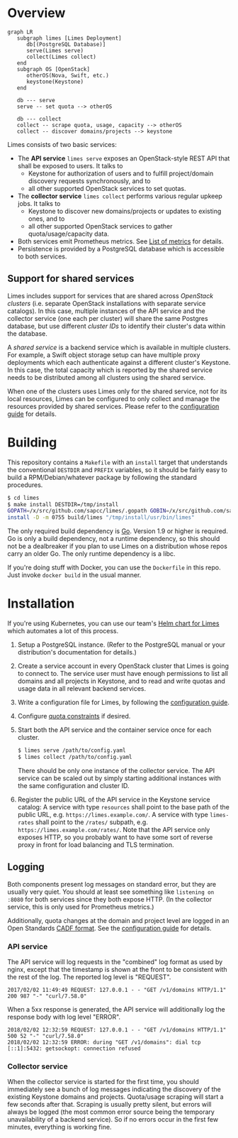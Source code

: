 # Overview

```mermaid
graph LR
   subgraph limes [Limes Deployment]
      db[(PostgreSQL Database)]
      serve(Limes serve)
      collect(Limes collect)
   end
   subgraph OS [OpenStack]
      otherOS(Nova, Swift, etc.)
      keystone(Keystone)
   end

   db --- serve
   serve -- set quota --> otherOS

   db --- collect
   collect -- scrape quota, usage, capacity --> otherOS
   collect -- discover domains/projects --> keystone
```

Limes consists of two basic services:

- The **API service** `limes serve` exposes an OpenStack-style REST API that shall be exposed to users. It talks to
  - Keystone for authorization of users and to fulfill project/domain discovery requests synchronously, and to
  - all other supported OpenStack services to set quotas.
- The **collector service** `limes collect` performs various regular upkeep jobs. It talks to
  - Keystone to discover new domains/projects or updates to existing ones, and to
  - all other supported OpenStack services to gather quota/usage/capacity data.
- Both services emit Prometheus metrics. See [List of metrics](./metrics.md) for details.
- Persistence is provided by a PostgreSQL database which is accessible to both services.

## Support for shared services

Limes includes support for services that are shared across *OpenStack clusters* (i.e. separate OpenStack installations
with separate service catalogs). In this case, multiple instances of the API service and the collector service (one each
per cluster) will share the same Postgres database, but use different *cluster IDs* to identify their cluster's data
within the database.

A *shared service* is a backend service which is available in multiple clusters. For example, a Swift object storage
setup can have multiple proxy deployments which each authenticate against a different cluster's Keystone. In this case,
the total capacity which is reported by the shared service needs to be distributed among all clusters using the shared
service.

When one of the clusters uses Limes only for the shared service, not for its local resources, Limes can be configured to
only collect and manage the resources provided by shared services. Please refer to the [configuration
guide](./config.md) for details.

# Building

This repository contains a `Makefile` with an `install` target that understands the conventional `DESTDIR` and `PREFIX`
variables, so it should be fairly easy to build a RPM/Debian/whatever package by following the standard procedures.

```bash
$ cd limes
$ make install DESTDIR=/tmp/install
GOPATH=/x/src/github.com/sapcc/limes/.gopath GOBIN=/x/src/github.com/sapcc/limes/build go install  -ldflags '-s -w' 'github.com/sapcc/limes'
install -D -m 0755 build/limes "/tmp/install/usr/bin/limes"
```

The only required build dependency is [Go][go]. Version 1.9 or higher is required. Go is only a build dependency, not a
runtime dependency, so this should not be a dealbreaker if you plan to use Limes on a distribution whose repos carry an
older Go. The only runtime dependency is a libc.

If you're doing stuff with Docker, you can use the `Dockerfile` in this repo. Just invoke `docker build` in the usual manner.

# Installation

If you're using Kubernetes, you can use our team's [Helm chart for Limes][chart] which automates a lot of this process.

1. Setup a PostgreSQL instance. (Refer to the PostgreSQL manual or your distribution's documentation for details.)

2. Create a service account in every OpenStack cluster that Limes is going to connect to. The service user must have
   enough permissions to list all domains and all projects in Keystone, and to read and write quotas and usage data in
   all relevant backend services.

3. Write a configuration file for Limes, by following the [configuration guide](./config.md).

4. Configure [quota constraints](./constraints.md) if desired.

5. Start both the API service and the container service once for each cluster.

   ```bash
   $ limes serve /path/to/config.yaml
   $ limes collect /path/to/config.yaml
   ```

   There should be only one instance of the collector service. The API service can be scaled out by simply starting
   additional instances with the same configuration and cluster ID.

6. Register the public URL of the API service in the Keystone service catalog: A service with type `resources` shall
   point to the base path of the public URL, e.g. `https://limes.example.com/`. A service with type `limes-rates` shall
   point to the `/rates/` subpath, e.g. `https://limes.example.com/rates/`. Note that the API service only exposes HTTP,
   so you probably want to have some sort of reverse proxy in front for load balancing and TLS termination.

## Logging

Both components present log messages on standard error, but they are usually very quiet. You should at least see something like `listening on :8080` for both services since they both expose HTTP. (In the collector service, this is only used for Prometheus metrics.)

Additionally, quota changes at the domain and project level are logged in an Open Standards [CADF format](https://www.dmtf.org/standards/cadf). See the [configuration guide](./config.md#audit-trail) for details.

### API service

The API service will log requests in the "combined" log format as used by nginx, except that the timestamp is shown at
the front to be consistent with the rest of the log. The reported log level is "REQUEST".

```
2017/02/02 11:49:49 REQUEST: 127.0.0.1 - - "GET /v1/domains HTTP/1.1" 200 987 "-" "curl/7.58.0"
```

When a 5xx response is generated, the API service will additionally log the response body with log level "ERROR".

```
2018/02/02 12:32:59 REQUEST: 127.0.0.1 - - "GET /v1/domains HTTP/1.1" 500 52 "-" "curl/7.58.0"
2018/02/02 12:32:59 ERROR: during "GET /v1/domains": dial tcp [::1]:5432: getsockopt: connection refused
```

### Collector service

When the collector service is started for the first time, you should immediately see a bunch of log messages indicating
the discovery of the existing Keystone domains and projects. Quota/usage scraping will start a few seconds after that.
Scraping is usually pretty silent, but errors will always be logged (the most common error source being the temporary
unavailability of a backend service). So if no errors occur in the first few minutes, everything is working fine.

[go]:       https://golang.org
[chart]:    https://github.com/sapcc/helm-charts/tree/master/openstack/limes
